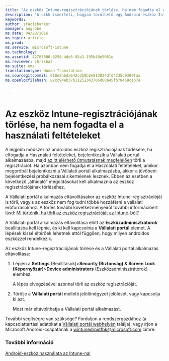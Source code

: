 ```yaml
---
title: "Az eszköz Intune-regisztrációjának törlése, ha nem fogadta el a használati feltételeket | Microsoft Intune"
description: "A cikk ismerteti, hogyan törölhető egy Android-eszköz Intune-regisztrációja, ha nem fogadta el a Használati feltételeket, és nem tud bejelentkezni a Vállalati portál alkalmazásba"
keywords: 
author: staciebarker
manager: angrobe
ms.date: 04/28/2016
ms.topic: article
ms.prod: 
ms.service: microsoft-intune
ms.technology: 
ms.assetid: 4278f000-0258-4de5-93a1-195b48e5061e
ms.reviewer: chrisbal
ms.suite: ems
translationtype: Human Translation
ms.sourcegitcommit: 618e2abda642c3b9b2e813824dfd4235c9309faa
ms.openlocfilehash: 82cc94eb37b11251343706d60a45fb78458cab7e


---
```



# Az eszköz Intune-regisztrációjának törlése, ha nem fogadta el a használati feltételeket

A legjobb módszer az androidos eszköz regisztrációjának törlésére, ha elfogadja a Használati feltételeket, bejelentkezik a Vállalati portál alkalmazásba, majd [az itt elérhető útmutatásnak megfelelően](unenroll-your-device-from-intune-android.md) törli a regisztrációt. Ha azonban nem fogadja el a Használati feltételeket, amikor megpróbál bejelentkezni a Vállalati portál alkalmazásba, akkor a jövőbeni bejelentkezési próbálkozásai sikertelenek lesznek. Ebben az esetben a következő „áthidaló” megoldásokat kell alkalmaznia az eszköz regisztrációjának törléséhez.

A Vállalati portál alkalmazás eltávolításakor az eszköz Intune-regisztrációját is törli, vagyis az eszköz nem fog tudni többé hozzáférni a vállalati erőforrásokhoz.  A törlés további következményeiről további információért lásd: [Mi történik, ha törli az eszköz regisztrációját az Intune-ból?](what-happens-if-you-unenroll-your-device-from-intune-android.md)

A Vállalati portál alkalmazás eltávolítása előtt az **Eszközadminisztrátorok** beállításba kell lépnie, és ki kell kapcsolnia a **Vállalati portál** elemet. A lépések kissé eltérőek lehetnek attól függően, hogy milyen androidos eszközzel rendelkezik.

Az eszköz Intune-regisztrációjának törlése és a Vállalati portál alkalmazás eltávolítása:

1.  Lépjen a **Settings** (Beállítások)&gt;**Security (Biztonság) &amp; Screen Lock (Képernyőzár)**&gt;**Device administrators** (Eszközadminisztrátorok) elemhez.

    A lépés elvégzésével azonnal törli az eszköz regisztrációját.

2.  Törölje a **Vállalati portál** melletti jelölőnégyzet jelölését, vagy kapcsolja ki azt.

    Most már eltávolíthatja a Vállalati portál alkalmazást.

További segítségre van szüksége? Forduljon a rendszergazdához (a kapcsolattartási adatokat a [Vállalati portál webhelyén](http://portal.manage.microsoft.com) találja), vagy írjon a Microsoft Android-csapatának a wintunedroidfbk@microsoft.com címre.


### További információ
[Android-eszköz használata az Intune-nal](using-your-android-device-with-intune.md)



<!--HONumber=Jul16_HO4-->


